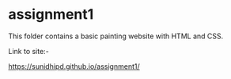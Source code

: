 # assignment1

This folder contains a basic painting website with HTML and CSS.

Link to site:-

https://sunidhipd.github.io/assignment1/
